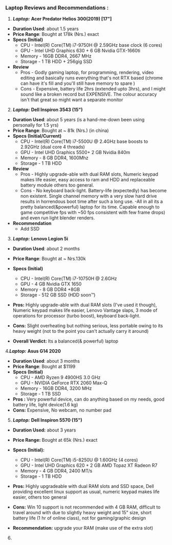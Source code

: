 ### Laptop Reviews and Recommendations :

1. ***Laptop:*** **Acer Predator Helios 300(2019) [17"]**
- **Duration Used**: about 1.5 years
- **Price Range**:  Bought at 178k (Nrs.) exact
- **Specs (Initial)**
  - CPU - Intel(R) Core(TM) i7-9750H @ 2.59GHz base clock (6 cores)
  - GPU - Intel UHD Graphics 630 + 6 GB Nvidia GTX-1660ti
  - Memory - 16GB DDR4, 2667 MHz
  - Storage - 1 TB HDD + 256gig SSD
- **Review**
  - Pros - Godly gaming laptop, for programming, rendering, video editing and basically runs everything that's not RTX based (chrome can have it's fill and you'll still have memory to spare )
  - Cons - Expensive, battery life 2hrs (extended upto 3hrs), and I might sound like a broken record but EXPENSIVE. The colour accuracy isn't that great so might want a separate monitor

2. ***Laptop:*** **Dell Inspiron 3543 (15")**
- **Duration Used**: about 5 years (is a hand-me-down been using personally for 1.5 yrs)
- **Price Range**: Bought at ~ 81k (Nrs.) (in china)
- **Specs (Initial/Current)**
  - CPU - Intel(R) Core(TM) i7-5500U @ 2.4GHz base boosts to 2.92GHz (dual core 4 threads) 
  - GPU - Intel UHD Graphics 5500+ 2 GB Nvidia 840m
  - Memory - 8 GB DDR4, 1600Mhz
  - Storage - 1 TB HDD
- **Review**
  - Pros - Highly upgrade-able with dual RAM slots, Numeric keypad makes life easier, easy access to ram and HDD and replaceable battery module others too general.
  - Cons - No keyboard back-light. Battery-life (expectedly) has become non existent. Single channel memory with a very slow hard drive results in horrendous boot time after such a long use. 
     -All in all its a pretty balanced(&powerful) laptop for its time. Capable enough to game competitive fps with ~50 fps consistent with few frame drops) and even run light blender renders.
- **Recommendation**
  - Add SSD

3.  ***Laptop:***  **Lenovo Legion 5i**
- **Duration Used**: about 2 months
- **Price Range**: Bought at ~  Nrs.130k
- **Specs (Initial)**
  - CPU - Intel(R) Core(TM) i7-10750H @ 2.6GHz
  - GPU -  4 GB Nvidia GTX 1650
  - Memory - 8 GB DDR4 +8GB
  - Storage - 512 GB SSD (HDD soon™️)

- **Pros:** Highly upgrade-able with dual RAM slots (I've used it though), Numeric keypad makes life easier, Lenovo Vantage slaps, 3 mode of operations for processor (turbo boost), keyboard back-light.

- **Cons:**  Slight overheating but nothing serious, less portable owing to its heavy weight (not to the point you can't actually carry it around)

- **Overall Verdict:** Its a balanced(& powerful) laptop 

4.***Laptop:*** **Asus G14 2020**
- **Duration Used**: about 3 months
- **Price Range**: Bought at $1199
- **Specs (Initial)**
  - CPU - AMD Ryzen 9 4900HS  3.0 GHz 
  - GPU - NVIDIA GeForce RTX 2060 Max-Q
  - Memory - 16GB DDR4, 3200 MHz
  - Storage - 1 TB SSD
- **Pros :** Very powerful device, can do anything based on my needs, good battery life, light device(1.6 kg)
- **Cons:** Expensive, No webcam, no number pad

5. ***Laptop:*** **Dell Inspiron 5570 (15")**
- **Duration Used:** about 3 years
- **Price Range:** Bought at 65k (Nrs.) exact
- **Specs (Initial):**
  - CPU - Intel(R) Core(TM) i5-8250U @ 1.60GHz (4 cores)
  - GPU - Intel UHD Graphics 620 + 2 GB AMD Topaz XT Radeon R7
  - Memory - 4 GB DDR4, 2400 MT/s
  - Storage - 1 TB HDD

- **Pros:** Highly upgradeable with dual RAM slots and SSD space, Dell providing excellent linux support as usual, numeric keypad makes life easier, others too general

- **Cons:** Win 10 support is not recommended with 4 GB RAM, difficult to travel around with due to slightly heavy weight and 15" size, short battery life (1 hr of online class), not for gaming/graphic design

- **Recommendation:** upgrade your RAM (make use of the extra slot)

6.
